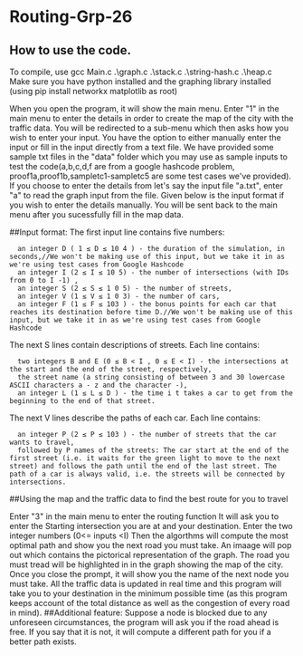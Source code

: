# Routing-Grp-26
## How to use the code.

To compile, use gcc Main.c .\graph.c .\stack.c .\string-hash.c .\heap.c 
Make sure you have python installed and the graphing library installed (using pip install networkx matplotlib as root)

When you open the program, it will show the main menu. Enter "1" in the main menu to enter the details in order to create the map of the city with the traffic data. You will be redirected to a sub-menu which then asks how you wish to enter your input. You have the option to either manually enter the input or fill in the input directly from a text file. We have provided some sample txt files in the "data" folder which you may use as sample inputs to test the code(a,b,c,d,f are from a google hashcode problem, proof1a,proof1b,sampletc1-sampletc5 are some test cases we've provided). If you choose to enter the details from let's say the input file "a.txt", enter "a" to read the graph input from the file. Given below is the input format if you wish to enter the details manually. You will be sent back to the main menu after you sucessfully fill in the map data.

##Input format:
The first input line contains five numbers:

      an integer D ( 1 ≤ D ≤ 10 4 ) - the duration of the simulation, in seconds,//We won't be making use of this input, but we take it in as we're using test cases from Google Hashcode
      an integer I (2 ≤ I ≤ 10 5) - the number of intersections (with IDs from 0 to I -1) ,
      an integer S (2 ≤ S ≤ 1 0 5) - the number of streets,
      an integer V (1 ≤ V ≤ 1 0 3) - the number of cars,
      an integer F (1 ≤ F ≤ 103 ) - the bonus points for each car that reaches its destination before time D.//We won't be making use of this input, but we take it in as we're using test cases from Google Hashcode
     
The next S lines contain descriptions of streets. Each line contains:

      two integers B and E (0 ≤ B < I , 0 ≤ E < I) - the intersections at the start and the end of the street, respectively,
      the street name (a string consisting of between 3 and 30 lowercase ASCII characters a - z and the character -),
      an integer L (1 ≤ L ≤ D ) - the time i t takes a car to get from the beginning to the end of that street.
      
The next V lines describe the paths of each car. Each line contains:

      an integer P (2 ≤ P ≤ 103 ) - the number of streets that the car wants to travel,
      followed by P names of the streets: The car start at the end of the first street (i.e. it waits for the green light to move to the next street) and follows the path until the end of the last street. The path of a car is always valid, i.e. the streets will be connected by intersections.

##Using the map and the traffic data to find the best route for you to travel

Enter "3" in the main menu to enter the routing function
It will ask you to enter the Starting intersection you are at and your destination. Enter the two integer numbers (0<= inputs <I)
Then the algorthms will compute the most optimal path and show you the next road you must take. An imaage will pop out which contains the pictorical representation of the graph. The road you must tread will be highlighted in in the graph showing the map of the city. Once you close the prompt, it will show you the name of the next node you must take. All the traffic data is updated in real time and this program will take you to your destination in the minimum possible time (as this program keeps account of the total distance as well as the congestion of every road in mind). 
##Additional feature: Suppose a node is blocked due to any unforeseen circumstances, the program will ask you if the road ahead is free. If you say that it is not, it will compute a different path for you if a better path exists. 
